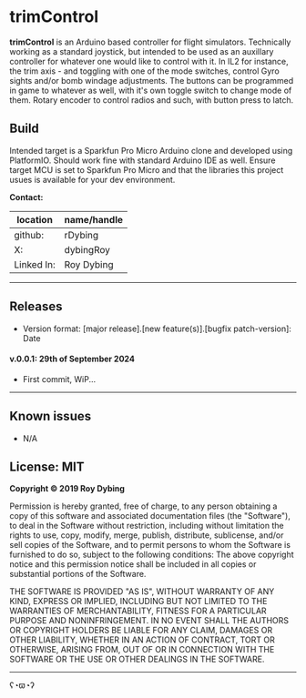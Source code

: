 # trimControl

**trimControl** is an Arduino based controller for flight simulators. Technically working as a standard joystick, but intended to be used as an auxillary controller for whatever one would like to control with it. In IL2 for instance, the trim axis - and toggling with one of the mode switches, control Gyro sights and/or bomb windage adjustments. The buttons can be programmed in game to whatever as well, with it's own toggle switch to change mode of them. Rotary encoder to control radios and such, with button press to latch.

## Build

Intended target is a Sparkfun Pro Micro Arduino clone and developed using PlatformIO. Should work fine with standard Arduino IDE as well. Ensure target MCU is set to Sparkfun Pro Micro and that the libraries this project usues is available for your dev environment. 

**Contact:**

location   | name/handle
-----------|-------------
github:    | rDybing
X:         | dybingRoy
Linked In: | Roy Dybing

---

## Releases

- Version format: [major release].[new feature(s)].[bugfix patch-version]: Date

#### v.0.0.1: 29th of September 2024

- First commit, WiP...

---

## Known issues

- N/A

## License: MIT

**Copyright © 2019 Roy Dybing** 

Permission is hereby granted, free of charge, to any person obtaining a copy of 
this software and associated documentation files (the "Software"), to deal in 
the Software without restriction, including without limitation the rights to 
use, copy, modify, merge, publish, distribute, sublicense, and/or sell copies 
of the Software, and to permit persons to whom the Software is furnished to do 
so, subject to the following conditions: The above copyright notice and this 
permission notice shall be included in all copies or substantial portions of 
the Software.

THE SOFTWARE IS PROVIDED "AS IS", WITHOUT WARRANTY OF ANY KIND, EXPRESS OR 
IMPLIED, INCLUDING BUT NOT LIMITED TO THE WARRANTIES OF MERCHANTABILITY, 
FITNESS FOR A PARTICULAR PURPOSE AND NONINFRINGEMENT. IN NO EVENT SHALL THE 
AUTHORS OR COPYRIGHT HOLDERS BE LIABLE FOR ANY CLAIM, DAMAGES OR OTHER 
LIABILITY, WHETHER IN AN ACTION OF CONTRACT, TORT OR OTHERWISE, ARISING FROM, 
OUT OF OR IN CONNECTION WITH THE SOFTWARE OR THE USE OR OTHER DEALINGS IN THE 
SOFTWARE.

---

ʕ◔ϖ◔ʔ